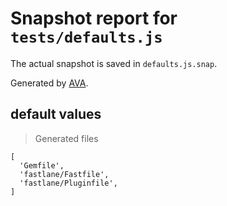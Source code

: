# Snapshot report for `tests/defaults.js`

The actual snapshot is saved in `defaults.js.snap`.

Generated by [AVA](https://ava.li).

## default values

> Generated files

    [
      'Gemfile',
      'fastlane/Fastfile',
      'fastlane/Pluginfile',
    ]
